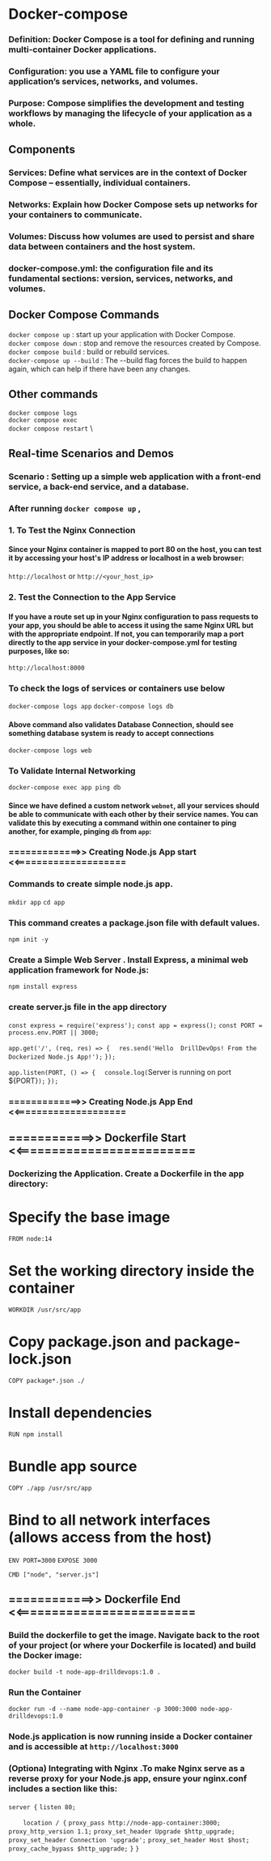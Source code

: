 # Docker-compose
### Definition: Docker Compose is a tool for defining and running multi-container Docker applications.

### Configuration:  you use a YAML file to configure your application’s services, networks, and volumes.

### Purpose: Compose simplifies the development and testing workflows by managing the lifecycle of your application as a whole.

## Components 
### Services: Define what services are in the context of Docker Compose – essentially, individual containers.

### Networks: Explain how Docker Compose sets up networks for your containers to communicate.

### Volumes: Discuss how volumes are used to persist and share data between containers and the host system.

### docker-compose.yml:  the configuration file and its fundamental sections: version, services, networks, and volumes.

## Docker Compose Commands
`docker compose up`  :  start up your application with Docker Compose. \
`docker compose down` :  stop and remove the resources created by Compose. \
`docker compose build` :  build or rebuild services. \
`docker-compose up --build` : The --build flag forces the build to happen again, which can help if there have been any changes. 
## Other commands  
`docker compose logs`  \
`docker compose exec`   \
`docker compose restart`  \

## Real-time Scenarios and Demos
### Scenario : Setting up a simple web application with a front-end service, a back-end service, and a database.

### After running `docker compose up` , 
### 1. To Test the Nginx Connection
#### Since your Nginx container is mapped to port 80 on the host, you can test it by accessing your host's IP address or localhost in a web browser:
`http://localhost` or `http://<your_host_ip>`

### 2. Test the Connection to the App Service
#### If you have a route set up in your Nginx configuration to pass requests to your app, you should be able to access it using the same Nginx URL but with the appropriate endpoint. If not, you can temporarily map a port directly to the app service in your docker-compose.yml for testing purposes, like so:

`http://localhost:8000`

### To check the logs of services or containers use below 
`docker-compose logs app`
`docker-compose logs db`  
#### Above command also validates Database Connection, should see something database system is ready to accept connections

`docker-compose logs web`

### To Validate Internal Networking

`docker-compose exec app ping db`
#### Since we have defined a custom network `webnet`, all your services should be able to communicate with each other by their service names. You can validate this by executing a command within one container to ping another, for example, pinging `db` from `app`:


### =============>> Creating Node.js App start <<====================
### Commands to create simple node.js app. 
`mkdir app`
`cd app`
### This command creates a package.json file with default values.
`npm init -y`
###  Create a Simple Web Server . Install Express, a minimal web application framework for Node.js:
`npm install express`

### create server.js file in the app directory
`const express = require('express');`
`const app = express();`
`const PORT = process.env.PORT || 3000;`

`app.get('/', (req, res) => {`
`  res.send('Hello  DrillDevOps! From the Dockerized Node.js App!');`
`});`

`app.listen(PORT, () => {`
`  console.log(`Server is running on port ${PORT}`);`
`});`

### =============>> Creating Node.js App End <<====================

## ============>> Dockerfile Start <<=========================
### Dockerizing the Application. Create a Dockerfile in the app directory:
# Specify the base image
`FROM node:14`

# Set the working directory inside the container
`WORKDIR /usr/src/app`

# Copy package.json and package-lock.json
`COPY package*.json ./`

# Install dependencies
`RUN npm install`

# Bundle app source
`COPY ./app /usr/src/app`

# Bind to all network interfaces (allows access from the host)
`ENV PORT=3000`
`EXPOSE 3000`

`CMD ["node", "server.js"]`

## ============>> Dockerfile End <<=========================

### Build the dockerfile to get the image. Navigate back to the root of your project (or where your Dockerfile is located) and build the Docker image:
`docker build -t node-app-drilldevops:1.0 .`

### Run the Container 
`docker run -d --name node-app-container -p 3000:3000 node-app-drilldevops:1.0`

###  Node.js application is now running inside a Docker container and is accessible at  `http://localhost:3000`


### (Optiona) Integrating with Nginx .To make Nginx serve as a reverse proxy for your Node.js app, ensure your nginx.conf includes a section like this:

`server {`
    `listen 80;`

`    location / {`
        `proxy_pass http://node-app-container:3000;`
        `proxy_http_version 1.1;`
        `proxy_set_header Upgrade $http_upgrade;`
        `proxy_set_header Connection 'upgrade';`
        `proxy_set_header Host $host;`
        `proxy_cache_bypass $http_upgrade;`
    `}`
`}`



